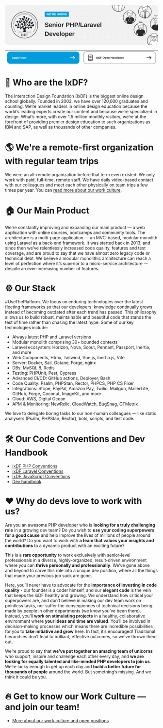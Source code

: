 [![The Interaction Design Foundation](./banner.png)](https://www.interaction-design.org/about/careers)

| [![Apply Now](./apply-to-ixdf.png)](https://www.interaction-design.org/about/careers) | [![IxDF Open Handbookn](./ixdf-open-handbook.png)](https://handbook.interaction-design.org/) |
|---------------------------------------------------------------------------------------|----------------------------------------------------------------------------------------------|

# 👤 Who are the IxDF?

The Interaction Design Foundation (IxDF) is the biggest online design school globally. Founded in 2002, we have over 120,000 graduates and counting. We’re market leaders in online design education because the world’s leading experts create our content and because we’re specialized in design. What’s more, with over 1.5 million monthly visitors, we’re at the forefront of providing premier design education to such organizations as IBM and SAP, as well as thousands of other companies. 

# 🌎 We're a remote-first organization with regular team trips
We were an all-remote organization before that term even existed. We only work with paid, full-time, remote staff. We have daily video-based contact with our colleagues and meet each other physically on team trips a few times per year. You can [read more about our work culture](https://www.interaction-design.org/about/careers).

# 🏠 Our Main Product

We're constantly improving and expanding our main product — a web application with online courses, bootcamps and community tools. The architecture is a multi-page application — an MVC-based, modular monolith using Laravel as a back-end framework. It was started back in 2013, and since then we’ve relentlessly increased code quality, features and test coverage, and are proud to say that we have almost zero legacy code or technical debt. We believe a modular monolithic architecture can reach a level of perfection where it’s superior to a micro-service architecture — despite an ever-increasing number of features.

# ⚙️ Our Stack

#UseThePlatform. We focus on enduring technologies over the latest fleeting frameworks so that our developers' knowledge continually grows instead of becoming outdated after each trend has passed. This philosophy allows us to build robust, maintainable and beautiful code that stands the test of time rather than chasing the latest hype. Some of our key technologies include: 

- Always latest PHP and Laravel versions
- Modular monolith comprising 30+ bounded contexts
- Laravel ecosystem: Horizon, Nova, Scout, Pennant, Passport, Inertia, and more
- Web Components, Htmx, Tailwind, Vue.js, Inertia.js, Vite
- Server: Docker, Sail, Octane, Forge, nginx
- DBs: MySQL 8, Redis
- Testing: PHPUnit, Pest, Cypress
- Advanced CI/CD: GitHub actions, Deployer, Bash
- Code Quality: Psalm, PHPStan, Rector, PHPCS, PHP CS Fixer
- Integrations: Stripe, PayPal, Amazon Pay, Twilio, Mailgun, MailerLite, GitHub, Forge, Coconut, ImageKit, and more 
- Cloud: AWS, Digital Ocean
- APM & Monitoring: NewRelic, CloudWatch, BugSnag, GTMetrix 

We love to delegate boring tasks to our non-human colleagues — like static analysers (Psalm, PHPStan, Rector), bots, scripts, and test code.

# 🛠 Our Code Conventions and Dev Handbook
 - [IxDF PHP Conventions](https://handbook.interaction-design.org/library/backend/conventions--php.html)
 - [IxDF Laravel Conventions](https://handbook.interaction-design.org/library/backend/conventions--laravel.html)
 - [IxDF JavaScript Conventions](https://handbook.interaction-design.org/library/frontend/conventions--js.html)
 - [Dev handbook](https://handbook.interaction-design.org/)

# ❤️ Why do devs love to work with us?

Are you an awesome PHP developer who is **looking for a truly challenging role** in a growing dev team?
Do you wish to **use your coding superpowers for a good cause** and help improve the lives of millions of people around the world?
Do you want to work with **a team that values your insights and contributions** to a dynamic product with an exciting future? 

This is a **rare opportunity** to work exclusively with senior-level professionals in a diverse, highly-organized, result-driven environment where you can **thrive personally and professionally**.
We’ve gone above and beyond to carve this role into a unique dev position, where all the things that made your previous job suck are gone.

Here, you’ll never have to advocate for the **importance of investing in code quality** - our founder is a coder himself, and our **elegant code** is the vein that keeps the IxDF healthy and growing.
We understand how critical your superpowers are, and don’t believe in making our dev team work on pointless tasks, nor suffer the consequences of technical decisions being made by people in other departments (we know you’ve been there).
Instead, you’ll **work on stimulating projects** in a healthy, collaborative environment where **your ideas and time are valued**.
You’ll be involved in decision-making processes which means there are incredible possibilities for you to **take initiative and grow** here.
In fact, it’s encouraged! Traditional hierarchies don’t lead to brilliant, effective outcomes, so we’ve thrown them out. 

We’re proud to say that **we’ve put together an amazing team of unicorns** who support, inspire and challenge each other every day, and **we are looking for equally talented and like-minded PHP developers to join us**.
We’re lucky enough to get up each day and **build a better future for thousands of people** around the world.
But something’s missing. And we think it could be you.

# 🔥 Get to know our Work Culture — and join our team! 
 - [More about our work culture and open positions](https://www.interaction-design.org/about/careers)
